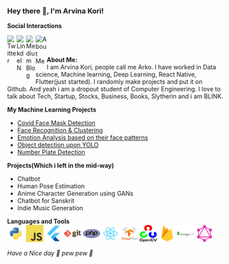 ### Hey there 👋, I'm Arvina Kori!

**Social Interactions**

<a href="https://twitter.com/oyyarko">
  <img align="left" alt="Twitter" width="22px" src="https://cdn.jsdelivr.net/npm/simple-icons@v3/icons/twitter.svg" />
</a>
<a href="https://www.linkedin.com/in/arvinakori/">
  <img align="left" alt="LinkdeIN" width="22px" src="https://cdn.jsdelivr.net/npm/simple-icons@v3/icons/linkedin.svg" />
</a>
<a href="https://medium.com/@arvinakori">
  <img align="left" alt="Medium Blog" width="22px" src="https://cdn.jsdelivr.net/npm/simple-icons@3.0.1/icons/medium.svg" />
</a>
<a href="https://about.me/arvinakori">
  <img align="left" alt="About Me" width="26px" src="https://cdn.jsdelivr.net/npm/simple-icons@3.0.1/icons/about-dot-me.svg" />
</a>

<br />
<br />

**About Me:**
<br />
I am Arvina Kori, people call me Arko. I have worked in Data science, Machine learning, Deep Learning, React Native, Flutter(just started). I randomly make projects and put it on Github. And yeah i am a dropout student of Computer Engineering.
I love to talk about Tech, Startup, Stocks, Business, Books, Slytherin and i am BLINK.

**My Machine Learning Projects**
- [Covid Face Mask Detection](https://github.com/oyyarko/Covid-face-mask-detection)
- [Face Recognition & Clustering](https://github.com/oyyarko/Face-Recognition)
- [Emotion Analysis based on their face patterns](https://github.com/oyyarko/opencv_arko/blob/master/emotion_recognition.ipynb)
- [Object detection upon YOLO](https://github.com/oyyarko/opencv_arko/blob/master/tensorflow_object_detection.ipynb)
- [Number Plate Detection](https://github.com/oyyarko/object_detection_tensorflow2/blob/master/object_detection_2.ipynb )

**Projects(Which i left in the mid-way)**
- Chatbot
- Human Pose Estimation
- Anime Character Generation using GANs
- Chatbot for Sanskrit
- Indie Music Generation

**Languages and Tools**
<br />
<code><img height="40" src="https://raw.githubusercontent.com/github/explore/80688e429a7d4ef2fca1e82350fe8e3517d3494d/topics/python/python.png"></code>
<code><img height="40" src="https://raw.githubusercontent.com/github/explore/80688e429a7d4ef2fca1e82350fe8e3517d3494d/topics/javascript/javascript.png"></code>
<code><img height="40" src="https://raw.githubusercontent.com/github/explore/80688e429a7d4ef2fca1e82350fe8e3517d3494d/topics/flutter/flutter.png"></code>
<code><img height="40" src="https://raw.githubusercontent.com/github/explore/80688e429a7d4ef2fca1e82350fe8e3517d3494d/topics/git/git.png"></code>
<code><img height="40" src="https://raw.githubusercontent.com/github/explore/80688e429a7d4ef2fca1e82350fe8e3517d3494d/topics/php/php.png"></code>
<code><img height="40" src="https://raw.githubusercontent.com/github/explore/80688e429a7d4ef2fca1e82350fe8e3517d3494d/topics/react/react.png"></code>
<code><img height="40" src="https://raw.githubusercontent.com/github/explore/80688e429a7d4ef2fca1e82350fe8e3517d3494d/topics/tensorflow/tensorflow.png"></code>
<code><img height="40" src="https://raw.githubusercontent.com/github/explore/80688e429a7d4ef2fca1e82350fe8e3517d3494d/topics/opencv/opencv.png"></code>
<code><img height="40" src="https://raw.githubusercontent.com/github/explore/80688e429a7d4ef2fca1e82350fe8e3517d3494d/topics/firebase/firebase.png"></code>
<code><img height="40" src="https://raw.githubusercontent.com/github/explore/80688e429a7d4ef2fca1e82350fe8e3517d3494d/topics/mongodb/mongodb.png"></code>
<code><img height="40" src="https://raw.githubusercontent.com/github/explore/80688e429a7d4ef2fca1e82350fe8e3517d3494d/topics/graphql/graphql.png"></code>

_Have a Nice day :rainbow:_
_pew pew :gun:_


